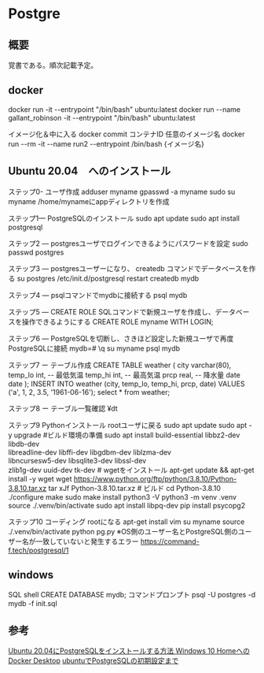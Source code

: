 # Postgre

## 概要
覚書である。順次記載予定。

## docker
docker run -it --entrypoint "/bin/bash" ubuntu:latest
docker run --name gallant_robinson -it --entrypoint "/bin/bash" ubuntu:latest

イメージ化＆中に入る
    docker commit コンテナID 任意のイメージ名
    docker run --rm -it --name run2 --entrypoint /bin/bash {イメージ名}


## Ubuntu 20.04　へのインストール

ステップ0- ユーザ作成
    adduser myname
    gpasswd -a myname sudo
    su myname
    /home/mynameにappディレクトリを作成

ステップ1— PostgreSQLのインストール
    sudo apt update
    sudo apt install postgresql

ステップ2 — postgresユーザでログインできるようにパスワードを設定
    sudo passwd postgres

ステップ3 — postgresユーザーになり、 createdb コマンドでデータベースを作る
    su postgres
    /etc/init.d/postgresql restart
    createdb mydb

ステップ4 — psqlコマンドでmydbに接続する
    psql mydb

ステップ5 — CREATE ROLE SQLコマンドで新規ユーザを作成し、データベースを操作できるようにする
    CREATE ROLE myname WITH LOGIN;

ステップ6 — PostgreSQLを切断し、さきほど設定した新規ユーザで再度PostgreSQLに接続
    mydb=# \q
    su myname
    psql mydb

ステップ7 ー テーブル作成
CREATE TABLE weather (
    city            varchar(80),
    temp_lo         int,           -- 最低気温
    temp_hi         int,           -- 最高気温
    prcp            real,          -- 降水量
    date            date
);
INSERT INTO weather (city, temp_lo, temp_hi, prcp, date) VALUES ('a', 1, 2, 3.5, '1961-06-16');
select * from weather;

ステップ8 ー テーブル一覧確認
    ¥dt

ステップ9 Pythonインストール
    rootユーザに戻る
    sudo apt update
    sudo apt -y upgrade
        #ビルド環境の準備
        sudo apt install build-essential libbz2-dev libdb-dev \
        libreadline-dev libffi-dev libgdbm-dev liblzma-dev \
        libncursesw5-dev libsqlite3-dev libssl-dev \
        zlib1g-dev uuid-dev tk-dev
        # wgetをインストール
        apt-get update && apt-get install -y wget
    wget https://www.python.org/ftp/python/3.8.10/Python-3.8.10.tar.xz
    tar xJf Python-3.8.10.tar.xz
        # ビルド
        cd Python-3.8.10
        ./configure
        make
        sudo make install
    python3 -V
    python3 -m venv .venv
    source ./.venv/bin/activate
    sudo apt install libpq-dev
    pip install psycopg2

ステップ10 コーディング
    rootになる
    apt-get install vim
    su myname
    source ./.venv/bin/activate
    python pg.py
        ※OS側のユーザー名とPostgreSQL側のユーザー名が一致していないと発生するエラー
        https://command-f.tech/postgresql/1


## windows
SQL shell
    CREATE DATABASE mydb;
コマンドプロンプト
    psql -U postgres -d mydb -f init.sql


## 参考
[Ubuntu 20.04にPostgreSQLをインストールする方法 ](https://www.digitalocean.com/community/tutorials/how-to-install-postgresql-on-ubuntu-20-04-quickstart-ja)
[Windows 10 HomeへのDocker Desktop](https://qiita.com/zaki-lknr/items/db99909ba1eb27803456)
[ubuntuでPostgreSQLの初期設定まで](https://chanyoshi.hatenablog.com/entry/2018/10/13/072244)
